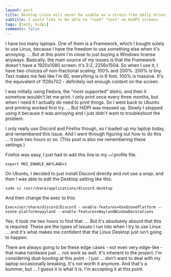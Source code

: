 ```yaml
---
layout: post
title: Desktop Linux will never be usable as a stress-free daily driver
subtitle: I would like to be able to "read" "text" on HiDPI screens.
tags: [tech, hidpi]
comments: false
---
```


I have too many laptops. One of them is a Framework, which I bought solely to use Linux, because I have the freedom to use something else when it's annoying.
... But at this point I'm close to just buying a Windows license anyways.
Basically, the main source of my issues is that the Framework doesn't have a 1920x1080 screen: it's 3:2, 2256x1504. 
So when I use it, I have two choices of non-fractional scaling: 100% and 200%.
200% is tiny. Text makes me feel like I'm 60, everything is in 6 font.
100% is massive. It's the equivalent of 1128x702 - definitely not enough content on the screen.

I was initially using Fedora, the "most supported" distro, and then it somehow wouldn't let me print. I only print once every three months, but when I need it I actually do need to print things.
So I went back to Ubuntu and printing worked first try. ... But HiDPI was messed up. Slowly I stopped using it because it was annoying and I just didn't want to troubleshoot the problem.

I only really use Discord and Firefox though, so I loaded up my laptop today, and remembered this issue.
And I went through figuring out how to do this ... it took two hours or so. (This post is also me remembering these settings.)

Firefox was easy, I just had to add this line to my ~/.profile file:

`export MOZ_ENABLE_WAYLAND=1`

On Ubuntu, I decided to just install Discord directly and not use a snap, and then I was able to edit the Desktop setting like this:

`sudo vi /usr/share/applications/discord.desktop`

And then change the exec to this:

`Exec=/usr/share/discord/Discord --enable-features=UseOzonePlatform --ozone-platform=wayland --enable-features=WaylandWindowDecorations`

Yes, it took me two hours to find that. ... But it's absolutely absurd that this is required. These are the types of issues I run into when I try to use Linux ... and it's what makes me confident that the Linux Desktop just isn't going to happen.

There are always going to be these edge cases - not even very edge-like - that make hardware just ... not work as well. It's inherent to the project.
I'm considering dual-booting at this point - I just ... don't want to deal with my laptop occasionally breaking. It's not worth it anymore. And that's a bummer, but ... I guess it is what it is. I'm accepting it at this point.
